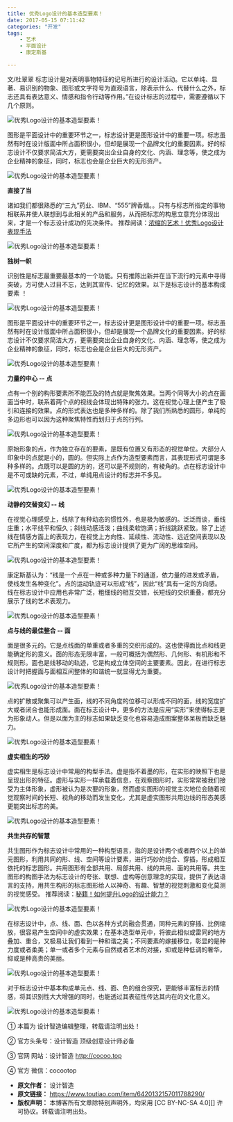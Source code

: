 ```yaml
---
title: 优秀Logo设计的基本造型要素！
date: 2017-05-15 07:11:42
categories: "开发"
tags:
	- 艺术
	- 平面设计
	- 康定斯基

---
```


文/杜翠翠 标志设计是对表明事物特征的记号所进行的设计活动。它以单纯、显著、易识别的物象、图形或文字符号为直观语言，除表示什么、代替什么之外，标志还具有表达意义、情感和指令行动等作用。”在设计标志的过程中，需要遵循以下几个原则。

![优秀Logo设计的基本造型要素！][Logo]

图形是平面设计中的重要环节之一，标志设计更是图形设计中的重要一项。标志虽然有时在设计版面中所占面积很小，但却是展现一个品牌文化的重要因素。好的标志设计不仅要求简洁大方，更需要突出企业自身的文化、内涵、理念等，使之成为企业精神的象征，同时，标志也会是企业巨大的无形资产。

![优秀Logo设计的基本造型要素！][Logo 1]

**直接了当**

诸如我们都很熟悉的“三九”药业、IBM、“555”牌香烟。。只有与标志所指定的事物相联系并使人联想到与此相关的产品和服务，从而把标志的构思立意充分体现出来，才是一个标志设计成功的先决条件。 推荐阅读：[浓缩的艺术！优秀Logo设计表现手法][Logo 2]

![优秀Logo设计的基本造型要素！][Logo 3]

**独树一帜**

识别性是标志最重要最基本的一个功能。只有推陈出新并在当下流行的元素中寻得突破，方可使人过目不忘，达到其宣传、记忆的效果。以下是标志设计的基本构成要素 ！

![优秀Logo设计的基本造型要素！][Logo 4]

图形是平面设计中的重要环节之一，标志设计更是图形设计中的重要一项。标志虽然有时在设计版面中所占面积很小，但却是展现一个品牌文化的重要因素。好的标志设计不仅要求简洁大方，更需要突出企业自身的文化、内涵、理念等，使之成为企业精神的象征，同时，标志也会是企业巨大的无形资产。

![优秀Logo设计的基本造型要素！][Logo 5]

**力量的中心 -- 点**

点有一个别的构形要素所不能匹及的特点就是聚焦效果。当两个同等大小的点在画面当中时，联系着两个点的视线会体现出特殊的张力。这在视觉心理上便产生了吸引和连接的效果。点的形式表达也是多种多样的。除了我们所熟悉的圆形，单纯的多边形也可以因为这种聚焦特性而划归于点的行列。

![优秀Logo设计的基本造型要素！][Logo 6]

原始形象的点，作为独立存在的要素，是既有位置又有形态的视觉单位。大部分人印象中的点就是小的，圆的。但实际上点作为造型要素而言，其表现形式可谓是多种多样的。点既可以是圆的方的，还可以是不规则的，有棱角的。点在标志设计中是不可或缺的元素，不过，单纯用点设计的标志并不多见。

![优秀Logo设计的基本造型要素！][Logo 7]

**动静的交替变幻 -- 线**

在视觉心理感受上，线除了有种动态的惯性外，也是极为敏感的。泛泛而谈，垂线庄重；水平线平和恒久；斜线动感活泼；曲线柔软饱满；折线跳跃紧致。除了上述线在情感方面上的表现力，在视觉上方向性、延续性、流动性、远近空间表现以及它所产生的空间深度和广度，都为标志设计提供了更为广阔的思维空间。

![优秀Logo设计的基本造型要素！][Logo 8]

康定斯基认为：“线是一个点在一种或多种力量下的通道，依力量的进发或矛盾，使线发生各种变化”。点的运动轨迹可以形成“线”，因此“线”具有一定的方向感。线在标志设计中应用也非常广泛，粗细线的相互交错，长短线的交织重叠，都充分展示了线的艺术表现力。

![优秀Logo设计的基本造型要素！][Logo 9]

**点与线的最佳整合 -- 面**

面是很多元的。它是点线面的单重或者多重的交织形成的。这也使得面比点和线更能确定形的意义。面的形态无限丰富，一般可概括为偶然形、几何形、有机形和不规则形。面也是线移动的轨迹，它是构成立体空间的主要要素。因此，在进行标志设计时把握面与面相互间整体的和谐统一就显得尤为重要。

![优秀Logo设计的基本造型要素！][Logo 10]

点的扩散或聚集可以产生面，线的不同角度的位移可以形成不同的面，线的宽度扩大或者闭合也能形成面。面在标志设计中，更多的方法是应用“实形”来使得标志更为形象动人。但是以面为主的标志如果缺乏变化也容易造成图案整体呆板而缺乏魅力。

![优秀Logo设计的基本造型要素！][Logo 11]

**虚实相生的巧妙**

虚实相生是标志设计中常用的构型手法。虚是指不着墨的形，在实形的映照下也是呈现出形的特征。虚形与实形一样承载着信息，在观察图形时，实形常常被我们接受为主体形象，虚形被认为是次要的形象，然而虚实图形的视觉主次地位会随着视觉观察时间的长短、视角的移动而发生变化，尤其是虚实图形共用边线的形态美感更能突出标志的美。

![优秀Logo设计的基本造型要素！][Logo 12]

**共生共存的智慧**

共生图形作为标志设计中常用的一种构型语言，指的是设计两个或者两个以上的单元图形，利用共同的形、线、空间等设计要素，进行巧妙的组合、穿插，形成相互依托的标志图形。共用图形有全部共用、局部共用、线的共用、面的共用等。共生图形的构图手法为标志设计的夸张、联想、虚构等创意理念的实现，提供了表达语言的支持，用共生构形的标志图形给人以神奇、有趣、智慧的视觉刺激和变化莫测的视觉感受。 推荐阅读：[秘籍！如何提升Logo的设计能力？][Logo 13]

![优秀Logo设计的基本造型要素！][Logo 14]

在标志设计中，点、线、面、色以各种方式的融会贯通，同种元素的穿插、比例缩放，很容易产生空间中的虚实效果；在基本造型单元中，将彼此相似或雷同的地方叠加、重合，又极易让我们看到一种和谐之美；不同要素的嫁接移位，彰显的是种力度或者柔美；单一或者多个元素与自然或者艺术的对接，抑或是种低调的奢华，抑或是种高贵的美丽。

![优秀Logo设计的基本造型要素！][Logo 15]

对于标志设计中基本构成单元点、线、面、色的组合探究，更能够丰富标志的情感，将其识别性大大增强的同时，也能透过其表征性传达其内在的文化意义。

![优秀Logo设计的基本造型要素！][Logo 16]

① 本篇为 设计智造编辑整理，转载请注明出处！

② 官方头条号：设计智造 顶级创意设计师必备

③ 官网 网站：设计智造 http://cocoo.top

④ 官方 微信：cocootop


[Logo]: static/resources/crawler/ZVZJ-MURI-AZFA.jpg
[Logo 1]: static/resources/crawler/NFIR-NJRU-NNRN.jpg
[Logo 2]: http://m.toutiao.com/i6417538986532667905/?group_id=6417530180210016514&amp;group_flags=0
[Logo 3]: static/resources/crawler/A7JI-AUN6-7RNJ.jpg
[Logo 4]: static/resources/crawler/RJQI-E2UV-FB3M.jpg
[Logo 5]: static/resources/crawler/6VFY-Q3FN-YBIY.jpg
[Logo 6]: static/resources/crawler/RR32-YVUF-N6JB.jpg
[Logo 7]: static/resources/crawler/ZI2E-6JJA-UARY.jpg
[Logo 8]: static/resources/crawler/AUNM-IIZF-U7NI.jpg
[Logo 9]: static/resources/crawler/6JZQ-EQEZ-QUMR.jpg
[Logo 10]: static/resources/crawler/YJIZ-YIEB-EB3E.jpg
[Logo 11]: static/resources/crawler/QNUV-2QNJ-AQZV.jpg
[Logo 12]: static/resources/crawler/EMQM-QIUV-BNJY.jpg
[Logo 13]: http://m.toutiao.com/i6414938351484273154/?group_id=6414930461169303810&amp;group_flags=0
[Logo 14]: static/resources/crawler/V3UY-BMBZ-7JIZ.jpg
[Logo 15]: static/resources/crawler/UZY3-AMYU-AQMV.jpg
[Logo 16]: static/resources/crawler/VNFY-ZQJN-YNUA.jpg
 *  **原文作者：** 设计智造
 *  **原文链接：** https://www.toutiao.com/item/6420132157011788290/
 *  **版权声明：** 本博客所有文章除特别声明外，均采用 [CC BY-NC-SA 4.0][] 许可协议。转载请注明出处。
